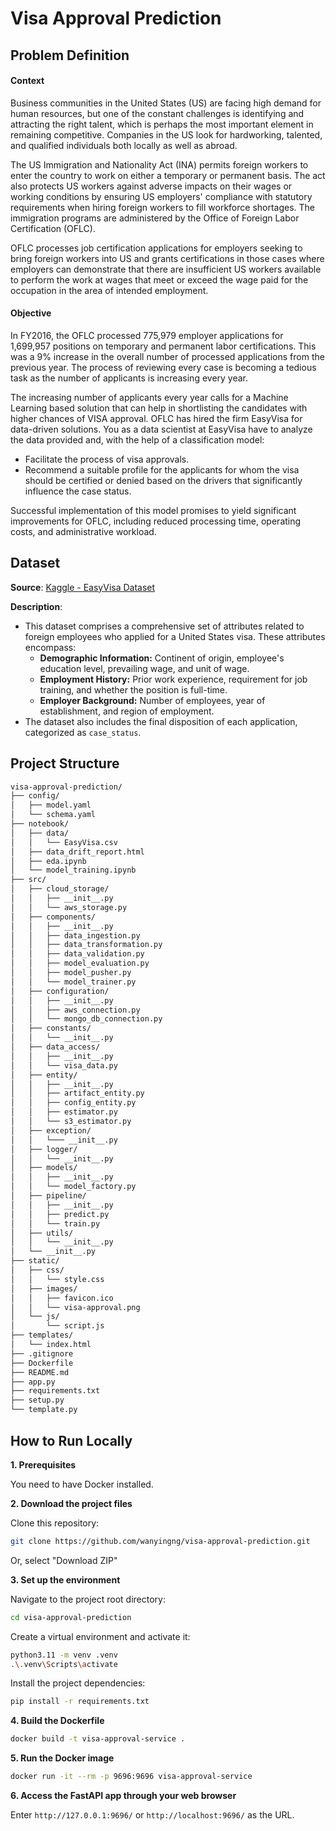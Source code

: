 # Visa Approval Prediction

## Problem Definition
#### Context
Business communities in the United States (US) are facing high demand for human resources, but one of the constant challenges is identifying and attracting the right talent, which is perhaps the most important element in remaining competitive. Companies in the US look for hardworking, talented, and qualified individuals both locally as well as abroad.

The US Immigration and Nationality Act (INA) permits foreign workers to enter the country to work on either a temporary or permanent basis. The act also protects US workers against adverse impacts on their wages or working conditions by ensuring US employers' compliance with statutory requirements when hiring foreign workers to fill workforce shortages. The immigration programs are administered by the Office of Foreign Labor Certification (OFLC).

OFLC processes job certification applications for employers seeking to bring foreign workers into US and grants certifications in those cases where employers can demonstrate that there are insufficient US workers available to perform the work at wages that meet or exceed the wage paid for the occupation in the area of intended employment.

#### Objective
In FY2016, the OFLC processed 775,979 employer applications for 1,699,957 positions on temporary and permanent labor certifications. This was a 9% increase in the overall number of processed applications from the previous year. The process of reviewing every case is becoming a tedious task as the number of applicants is increasing every year.

The increasing number of applicants every year calls for a Machine Learning based solution that can help in shortlisting the candidates with higher chances of VISA approval. OFLC has hired the firm EasyVisa for data-driven solutions. You as a data scientist at EasyVisa have to analyze the data provided and, with the help of a classification model:
* Facilitate the process of visa approvals.
* Recommend a suitable profile for the applicants for whom the visa should be certified or denied based on the drivers that significantly influence the case status.

Successful implementation of this model promises to yield significant improvements for OFLC, including reduced processing time, operating costs, and administrative workload.

## Dataset
**Source**: [Kaggle - EasyVisa Dataset](https://www.kaggle.com/datasets/moro23/easyvisa-dataset)

**Description**:
- This dataset comprises a comprehensive set of attributes related to foreign employees who applied for a United States visa. These attributes encompass:
    - **Demographic Information:** Continent of origin, employee's education level, prevailing wage, and unit of wage.
    - **Employment History:** Prior work experience, requirement for job training, and whether the position is full-time.
    - **Employer Background:** Number of employees, year of establishment, and region of employment.
- The dataset also includes the final disposition of each application, categorized as `case_status`.

## Project Structure

```bash
visa-approval-prediction/
├── config/
│   ├── model.yaml
│   └── schema.yaml
├── notebook/
│   ├── data/
│   │   └── EasyVisa.csv
│   ├── data_drift_report.html
│   ├── eda.ipynb
│   └── model_training.ipynb
├── src/
│   ├── cloud_storage/
│   │   ├── __init__.py
│   │   └── aws_storage.py
│   ├── components/
│   │   ├── __init__.py
│   │   ├── data_ingestion.py
│   │   ├── data_transformation.py
│   │   ├── data_validation.py
│   │   ├── model_evaluation.py
│   │   ├── model_pusher.py
│   │   └── model_trainer.py
│   ├── configuration/
│   │   ├── __init__.py
│   │   ├── aws_connection.py
│   │   └── mongo_db_connection.py
│   ├── constants/
│   │   └── __init__.py
│   ├── data_access/
│   │   ├── __init__.py
│   │   └── visa_data.py
│   ├── entity/
│   │   ├── __init__.py
│   │   ├── artifact_entity.py
│   │   ├── config_entity.py
│   │   ├── estimator.py
│   │   └── s3_estimator.py
│   ├── exception/
│   │   └─── __init__.py
│   ├── logger/
│   │   └── __init__.py
│   ├── models/
│   │   ├── __init__.py
│   │   └── model_factory.py
│   ├── pipeline/
│   │   ├── __init__.py
│   │   ├── predict.py
│   │   └── train.py
│   ├── utils/
│   │   └── __init__.py
│   └── __init__.py
├── static/
│   ├── css/
│   │   └── style.css
│   ├── images/
│   │   ├── favicon.ico
│   │   └── visa-approval.png
│   └── js/
│       └── script.js
├── templates/
│   └── index.html
├── .gitignore
├── Dockerfile
├── README.md
├── app.py
├── requirements.txt
├── setup.py
└── template.py
```

## How to Run Locally
**1. Prerequisites**

You need to have Docker installed.

**2. Download the project files**

Clone this repository:
```bash
git clone https://github.com/wanyingng/visa-approval-prediction.git
```
Or, select "Download ZIP"

**3. Set up the environment**

Navigate to the project root directory:
```bash
cd visa-approval-prediction
```

Create a virtual environment and activate it:
```bash
python3.11 -m venv .venv
.\.venv\Scripts\activate
```

Install the project dependencies:
```bash
pip install -r requirements.txt
```

**4. Build the Dockerfile**

```bash
docker build -t visa-approval-service .
```

**5. Run the Docker image**

```bash
docker run -it --rm -p 9696:9696 visa-approval-service
```

**6. Access the FastAPI app through your web browser**

Enter `http://127.0.0.1:9696/` or `http://localhost:9696/` as the URL.
